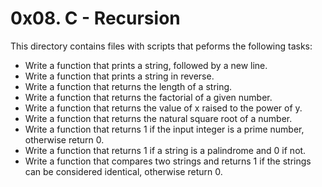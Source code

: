 # 0x08. C - Recursion

This directory contains files with scripts that peforms the following tasks:

- Write a function that prints a string, followed by a new line.
- Write a function that prints a string in reverse.
- Write a function that returns the length of a string.
- Write a function that returns the factorial of a given number.
- Write a function that returns the value of x raised to the power of y.
- Write a function that returns the natural square root of a number.
- Write a function that returns 1 if the input integer is a prime number, otherwise return 0.
- Write a function that returns 1 if a string is a palindrome and 0 if not.
- Write a function that compares two strings and returns 1 if the strings can be considered identical, otherwise return 0.

